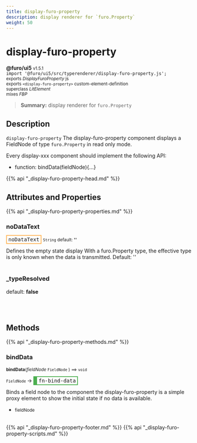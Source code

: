 ```yaml
---
title: display-furo-property
description: display renderer for `furo.Property`
weight: 50
---
```


# display-furo-property
**@furo/ui5** <small>v1.5.1</small>
<br>`import '@furo/ui5/src/typerenderer/display-furo-property.js';`<small>
<br>exports *DisplayFuroProperty* js
<br>exports `<display-furo-property>` custom-element-definition
<br>superclass *LitElement*
<br> mixes *FBP*</small>

> **Summary:** display renderer for `furo.Property`

## Description

`display-furo-property`
The display-furo-property component displays a FieldNode of type `furo.Property` in read only mode.

Every display-xxx component should implement the following API:
- function: bindData(fieldNode){...}

{{% api "_display-furo-property-head.md" %}}

## Attributes and Properties
{{% api "_display-furo-property-properties.md" %}}






### **noDataText**

<span  style="border-width:2px; border-style: solid;border-color:  rgb(255, 182, 91);font-family:monospace; padding:2px 4px;">noDataText</span>
<small>`String` default: **&#39;&#39;**</small>

Defines the empty state display
With a furo.Property type, the effective type is only known when the data is transmitted.
Default: ''
<br><br>

### **_typeResolved**
default: **false**</small>


<br><br>

## Methods
{{% api "_display-furo-property-methods.md" %}}


### **bindData**
<small>**bindData**(*fieldNode* `FieldNode` ) ⟹ `void`</small>

<small>`FieldNode` </small> →
<span  style="border-width:2px 2px 2px 10px; border-style: solid;border-color:  rgb(76, 175, 80);font-family:monospace; padding:2px 4px;">fn-bind-data</span>

Binds a field node to the component
the display-furo-property is a simple proxy element to show
the initial state if no data is available.

- <small>fieldNode </small>
<br><br>








{{% api "_display-furo-property-footer.md" %}}
{{% api "_display-furo-property-scripts.md" %}}
